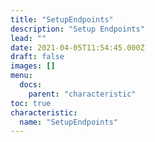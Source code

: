 ```yaml
---
title: "SetupEndpoints"
description: "Setup Endpoints"
lead: ""
date: 2021-04-05T11:54:45.000Z
draft: false
images: []
menu:
  docs:
    parent: "characteristic"
toc: true
characteristic:
  name: "SetupEndpoints"
---
```

